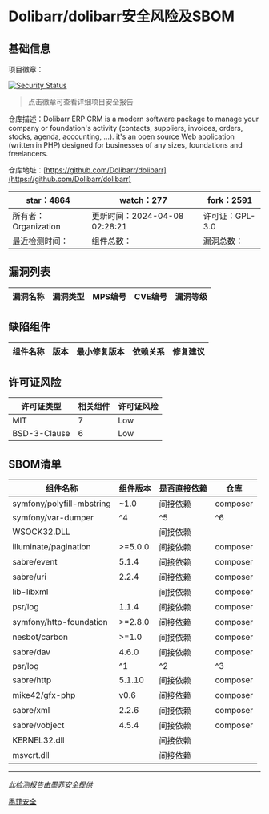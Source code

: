 # Dolibarr/dolibarr安全风险及SBOM

## 基础信息

项目徽章：

[![Security Status](https://www.murphysec.com/platform3/v31/badge/1777050808719798272.svg)](https://www.murphysec.com/console/report/1692966901520420864/1777050808719798272)

> 点击徽章可查看详细项目安全报告

仓库描述：Dolibarr ERP CRM is a modern software package to manage your company or foundation's activity (contacts, suppliers, invoices, orders, stocks, agenda, accounting, ...). it's an open source Web application (written in PHP) designed for businesses of any sizes, foundations and freelancers.

仓库地址：[https://github.com/Dolibarr/dolibarr](https://github.com/Dolibarr/dolibarr)

| star：4864 | watch：277 | fork：2591 |
| ----------- | -------------- | ------------ |
| 所有者：Organization | 更新时间：2024-04-08 02:28:21 | 许可证：GPL-3.0 |
| 最近检测时间： | 组件总数： | 漏洞总数： |




## 漏洞列表

| 漏洞名称 | 漏洞类型 | MPS编号 | CVE编号 | 漏洞等级 |
| ------- | ------ | ------- | ------ | ----- |





## 缺陷组件

| 组件名称 | 版本 | 最小修复版本 | 依赖关系 | 修复建议 |
| -------- | ---- | ------------ | -------- | -------- |





## 许可证风险

| 许可证类型 | 相关组件 | 许可证风险 |
| ---------- | -------- | ---------- |
|MIT|7|Low|
|BSD-3-Clause|6|Low|




## SBOM清单

| 组件名称 | 组件版本 | 是否直接依赖 | 仓库 |
| -------- | -------- | ------------ | ---- |
|symfony/polyfill-mbstring|~1.0|间接依赖|composer|
|symfony/var-dumper|^4|^5|^6|间接依赖|composer|
|WSOCK32.DLL||间接依赖||
|illuminate/pagination|>=5.0.0|间接依赖|composer|
|sabre/event|5.1.4|间接依赖|composer|
|sabre/uri|2.2.4|间接依赖|composer|
|lib-libxml||间接依赖|composer|
|psr/log|1.1.4|间接依赖|composer|
|symfony/http-foundation|>=2.8.0|间接依赖|composer|
|nesbot/carbon|>=1.0|间接依赖|composer|
|sabre/dav|4.6.0|间接依赖|composer|
|psr/log|^1|^2|^3|间接依赖|composer|
|sabre/http|5.1.10|间接依赖|composer|
|mike42/gfx-php|v0.6|间接依赖|composer|
|sabre/xml|2.2.6|间接依赖|composer|
|sabre/vobject|4.5.4|间接依赖|composer|
|KERNEL32.dll||间接依赖||
|msvcrt.dll||间接依赖||


------

*此检测报告由墨菲安全提供*

[墨菲安全](www.murphysec.com)